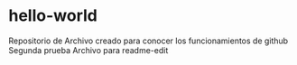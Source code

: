 # hello-world
Repositorio de
Archivo creado para conocer los funcionamientos de github
Segunda prueba
Archivo para readme-edit